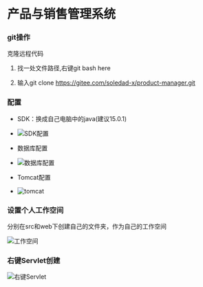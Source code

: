# 产品与销售管理系统

### git操作

克隆远程代码

1. 找一处文件路径,右键git bash here

2. 输入git clone https://gitee.com/soledad-x/product-manager.git

### 配置

- SDK：换成自己电脑中的java(建议15.0.1)
- ![SDK配置](https://gitee.com/soledad-x/pic-go/raw/master/Gitee图床/SDK配置.png)

- 数据库配置
- ![数据库配置](https://gitee.com/soledad-x/pic-go/raw/master/Gitee图床/数据库配置.png)

- Tomcat配置
- ![tomcat](https://gitee.com/soledad-x/pic-go/raw/master/Gitee图床/tomcat.png)

### 设置个人工作空间

分别在src和web下创建自己的文件夹，作为自己的工作空间

![工作空间](https://gitee.com/soledad-x/pic-go/raw/master/Gitee图床/工作空间.png)

### 右键Servlet创建

![右键Servlet](https://gitee.com/soledad-x/pic-go/raw/master/Gitee图床/右键Servlet.png)
